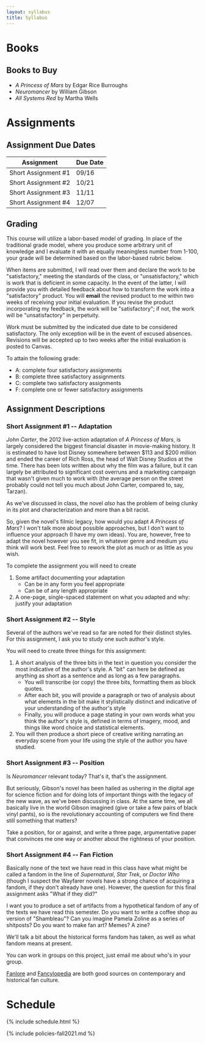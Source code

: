 ```yaml
---
layout: syllabus
title: Syllabus
---
```

# Books

## Books to Buy

* *A Princess of Mars* by Edgar Rice Burroughs
* *Neuromancer* by William Gibson
* *All Systems Red* by Martha Wells

# Assignments

## Assignment Due Dates

| Assignment          | Due Date |
|---------------------|----------|
| Short Assignment #1 | 09/16    |
| Short Assignment #2 | 10/21    |
| Short Assignment #3 | 11/11    |
| Short Assignment #4 | 12/07    |

## Grading

This course will utilize a labor-based model of grading. In place of the traditional grade model, where you produce some arbitrary unit of knowledge and I evaluate it with an equally meaningless number from 1-100, your grade will be determined based on the labor-based rubric below.

When items are submitted, I will read over them and declare the work to be "satisfactory," meeting the standards of the class, or "unsatisfactory," which is work that is deficient in some capacity. In the event of the latter, I will provide you with detailed feedback about how to transform the work into a "satisfactory" product. You will **email** the revised product to me within two weeks of receiving your initial evaluation. If you revise the product incorporating my feedback, the work will be "satisfactory"; if not, the work will be "unsatisfactory" in perpetuity.

Work must be submitted by the indicated due date to be considered satisfactory. The only exception will be in the event of excused absences. Revisions will be accepted up to two weeks after the initial evaluation is posted to Canvas.

To attain the following grade:

* A: complete four satisfactory assignments
* B: complete three satisfactory assignments
* C: complete two satisfactory assignments
* F: complete one or fewer satisfactory assignments

## Assignment Descriptions

### Short Assignment #1 -- Adaptation

*John Carter*, the 2012 live-action adaptation of *A Princess of Mars*, is largely considered the biggest financial disaster in movie-making history. It is estimated to have lost Disney somewhere between \$113 and \$200 million and ended the career of Rich Ross, the head of Walt Disney Studios at the time. There has been lots written about why the film was a failure, but it can largely be attributed to significant cost overruns and a marketing campaign that wasn't given much to work with (the average person on the street probably could not tell you much about John Carter, compared to, say, Tarzan).

As we've discussed in class, the novel *also* has the problem of being clunky in its plot and characterization and more than a bit racist.

So, given the novel's filmic legacy, how would you adapt *A Princess of Mars*? I won't talk more about possible approaches, but I don't want to influence your approach (I have my own ideas). You are, however, free to adapt the novel however you see fit, in whatever genre and medium you think will work best. Feel free to rework the plot as much or as little as you wish.

To complete the assignment you will need to create

1. Some artifact documenting your adaptation
	* Can be in any form you feel appropriate
	* Can be of any length appropriate
1. A one-page, single-spaced statement on what you adapted and why: justify your adaptation

### Short Assignment #2 -- Style

Several of the authors we've read so far are noted for their distinct styles. For this assignment, I ask you to study one such author's style.

You will need to create three things for this assignment:

1. A short analysis of the three bits in the text in question you consider the most indicative of the author's style. A "bit" can here be defined as anything as short as a sentence and as long as a few paragraphs.
	* You will transcribe (or copy) the three bits, formatting them as block quotes.
	* After each bit, you will provide a paragraph or two of analysis about what elements in the bit make it stylistically distinct and indicative of your understanding of the author's style
	* Finally, you will produce a page stating in your own words what you think the author's style is, defined in terms of imagery, mood, and things like word choice and statistical elements.
1. You will then produce a short piece of creative writing narrating an everyday scene from your life using the style of the author you have studied.

### Short Assignment #3 -- Position

Is *Neuromancer* relevant today? That's it, that's the assignment.

But seriously, Gibson's novel has been hailed as ushering in the digital age for science fiction and for doing lots of important things with the legacy of the new wave, as we've been discussing in class. At the same time, we all basically live in the world Gibson imagined (give or take a few pairs of black vinyl pants), so is the revolutionary accounting of computers we find there still something that matters?

Take a position, for or against, and write a three page, argumentative paper that convinces me one way or another about the rightness of your position.

### Short Assignment #4 -- Fan Fiction

Basically none of the text we have read in this class have what might be called a fandom in the line of *Supernatural*, *Star Trek*, or *Doctor Who* (though I suspect the Wayfarer novels have a strong chance of acquiring a fandom, if they don't already have one). However, the question for this final assignment asks "What if they did?"

I want you to produce a set of artifacts from a hypothetical fandom of any of the texts we have read this semester. Do you want to write a coffee shop au version of "Shambleau"? Can you imagine Pamela Zoline as a series of shitposts? Do you want to make fan art? Memes? A zine?

We'll talk a bit about the historical forms fandom has taken, as well as what fandom means at present.

You can work in groups on this project, just email me about who's in your group.

[Fanlore](https://fanlore.org/wiki/Main_Page) and [Fancylopedia](https://fancyclopedia.org/Fancyclopedia_3) are both good sources on contemporary and historical fan culture.

# Schedule

{% include schedule.html %}

{% include policies-fall2021.md %}
